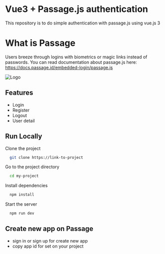 
# Vue3 + Passage.js authentication

This repository is to do simple authentication with passage.js using vue.js 3

# What is Passage
 Users breeze through logins with biometrics or magic links instead of passwords.
 You can read documentation about passage.js here: https://docs.passage.id/embedded-login/passage.js



![Logo](https://assets-global.website-files.com/64516fef70e3c53e580425b7/6452c674d3feab2edbe19fc3_Passage%20by%201Password.svg)


## Features

- Login
- Register
- Logout
- User detail


## Run Locally

Clone the project

```bash
  git clone https://link-to-project
```

Go to the project directory

```bash
  cd my-project
```

Install dependencies

```bash
  npm install
```

Start the server

```bash
  npm run dev
```

## Create new app on Passage
- sign in or sign up for create new app
- copy app id for set on your project

